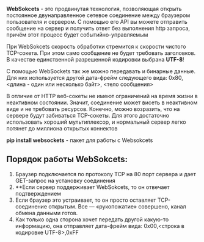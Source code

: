 **WebSokcets** - это продвинутая технология, позволяющая открыть постоянное двунаправленное сетевое соединение между браузером пользователя и сервером. С помощью его API вы можете отправить сообщение на сервер и получить ответ без выполнения http запроса, причём этот процесс будет событийно-управляемым

При WebSokcets скорость обработки стремится к скорости чистого TCP-сокета. При этом само сообщение не будет требовать заголовков. В качестве единственной разрешенной кодировки выбрана **UTF-8**!

С помощью WebSockets так же можно передавать и бинарные данные. Для них используется другой дата-фрейм следующего вида: 0x80, <длина - один или несколько байт>, <тело сообщения>

В отличие от HTTP веб-сокеты не имеют ограничений на время жизни в неактивном состоянии. Значит, соединение может висеть в неактивном виде и не требовать ресурсов. Конечно, можно возразить, что на сервере будут забиваться TCP-сокеты. Для этого достаточно использовать хороший мультиплексор, и нормальный сервер легко потянет до миллиона открытых коннектов

**pip install websockets** - пакет для работы с Websokcets

## Порядок работы WebSokcets:

1) Браузер подключается по протоколу TCP на 80 порт сервера и дает GET-запрос на установку соединения 
2) **Если сервер поддерживает WebSokcets, то он отвечает подтверждением 
3) Если браузер это устраивает, то он просто оставляет TCP-соединение открытым. Все — «рукопожатие» совершено, канал обмена данными готов. 
4) Как только одна сторона хочет передать другой какую-то информацию, она отправляет дата-фрейм вида: 0x00,<строка в кодировке UTF-8>,0xFF